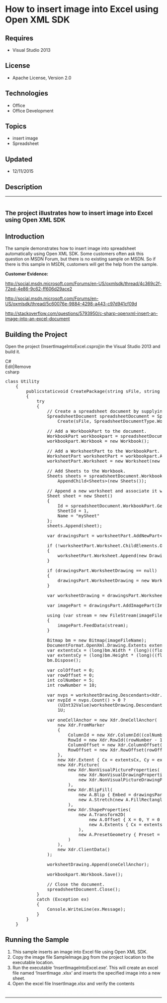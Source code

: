 # How to insert image into Excel using Open XML SDK
## Requires
- Visual Studio 2013
## License
- Apache License, Version 2.0
## Technologies
- Office
- Office Development
## Topics
- insert image
- Spreadsheet
## Updated
- 12/11/2015
## Description

<hr>
<div><a href="http://blogs.msdn.com/b/onecode" style="margin-top:3px"><img src="-onecodesampletopbanner" alt="">
</a></div>
<h2><span style="font-size:14.0pt; line-height:115%">The project illustrates how to insert image into Excel using Open XML SDK
</span></h2>
<h2>Introduction</h2>
<p class="MsoNormal">The sample demonstrates how to insert image into spreadsheet automatically using Open XML SDK. Some customers often ask this question on MSDN Forum, but there is no existing sample on MSDN. So if there is this sample in MSDN, customers
 will get the help from the <span class="GramE">sample.</span></p>
<p class="MsoNormal"><strong>Customer Evidence: </strong></p>
<p class="MsoNormal"><a href="http://social.msdn.microsoft.com/Forums/en-US/oxmlsdk/thread/4c369c2f-72ed-4e86-9c62-ff606d29ace2">http://social.msdn.microsoft.com/Forums/en-US/oxmlsdk/thread/4c369c2f-72ed-4e86-9c62-ff606d29ace2</a></p>
<p class="MsoNormal"><a href="http://social.msdn.microsoft.com/Forums/en-US/oxmlsdk/thread/5c60076e-9884-4298-a443-c97d941cf09d">http://social.msdn.microsoft.com/Forums/en-US/oxmlsdk/thread/5c60076e-9884-4298-a443-c97d941cf09d</a></p>
<p class="MsoNormal"><a href="http://stackoverflow.com/questions/5793950/c-sharp-openxml-insert-an-image-into-an-excel-document">http://stackoverflow.com/questions/5793950/c-sharp-openxml-insert-an-image-into-an-excel-document</a></p>
<h2>Building the Project</h2>
<p class="MsoNormal" style="margin-bottom:.0001pt; line-height:normal; text-autospace:none">
Open the project (<span class="SpellE">InsertImageIntoExcel.csproj</span><span class="GramE">)in</span> the Visual Studio 2013 and build it.</p>
<p class="MsoNormal" style="margin-bottom:.0001pt; line-height:normal; text-autospace:none">
</p>
<div class="scriptcode">
<div class="pluginEditHolder" pluginCommand="mceScriptCode">
<div class="title"><span>C#</span></div>
<div class="pluginLinkHolder"><span class="pluginEditHolderLink">Edit</span>|<span class="pluginRemoveHolderLink">Remove</span></div>
<span class="hidden">csharp</span>

<div class="preview">
<pre class="csharp"><span class="cs__keyword">class</span>&nbsp;Utility&nbsp;
&nbsp;&nbsp;&nbsp;&nbsp;{&nbsp;
&nbsp;&nbsp;&nbsp;&nbsp;&nbsp;&nbsp;&nbsp;&nbsp;<span class="cs__keyword">public</span><span class="cs__keyword">static</span><span class="cs__keyword">void</span>&nbsp;CreatePackage(<span class="cs__keyword">string</span>&nbsp;sFile,&nbsp;<span class="cs__keyword">string</span>&nbsp;imageFileName)&nbsp;
&nbsp;&nbsp;&nbsp;&nbsp;&nbsp;&nbsp;&nbsp;&nbsp;{&nbsp;
&nbsp;&nbsp;&nbsp;&nbsp;&nbsp;&nbsp;&nbsp;&nbsp;&nbsp;&nbsp;&nbsp;&nbsp;<span class="cs__keyword">try</span>&nbsp;
&nbsp;&nbsp;&nbsp;&nbsp;&nbsp;&nbsp;&nbsp;&nbsp;&nbsp;&nbsp;&nbsp;&nbsp;{&nbsp;
&nbsp;&nbsp;&nbsp;&nbsp;&nbsp;&nbsp;&nbsp;&nbsp;&nbsp;&nbsp;&nbsp;&nbsp;&nbsp;&nbsp;&nbsp;&nbsp;<span class="cs__com">//&nbsp;Create&nbsp;a&nbsp;spreadsheet&nbsp;document&nbsp;by&nbsp;supplying&nbsp;the&nbsp;filepath.</span>&nbsp;
&nbsp;&nbsp;&nbsp;&nbsp;&nbsp;&nbsp;&nbsp;&nbsp;&nbsp;&nbsp;&nbsp;&nbsp;&nbsp;&nbsp;&nbsp;&nbsp;SpreadsheetDocument&nbsp;spreadsheetDocument&nbsp;=&nbsp;SpreadsheetDocument.&nbsp;
&nbsp;&nbsp;&nbsp;&nbsp;&nbsp;&nbsp;&nbsp;&nbsp;&nbsp;&nbsp;&nbsp;&nbsp;&nbsp;&nbsp;&nbsp;&nbsp;&nbsp;&nbsp;&nbsp;&nbsp;Create(sFile,&nbsp;SpreadsheetDocumentType.Workbook);&nbsp;
&nbsp;
&nbsp;&nbsp;&nbsp;&nbsp;&nbsp;&nbsp;&nbsp;&nbsp;&nbsp;&nbsp;&nbsp;&nbsp;&nbsp;&nbsp;&nbsp;&nbsp;<span class="cs__com">//&nbsp;Add&nbsp;a&nbsp;WorkbookPart&nbsp;to&nbsp;the&nbsp;document.</span>&nbsp;
&nbsp;&nbsp;&nbsp;&nbsp;&nbsp;&nbsp;&nbsp;&nbsp;&nbsp;&nbsp;&nbsp;&nbsp;&nbsp;&nbsp;&nbsp;&nbsp;WorkbookPart&nbsp;workbookpart&nbsp;=&nbsp;spreadsheetDocument.AddWorkbookPart();&nbsp;
&nbsp;&nbsp;&nbsp;&nbsp;&nbsp;&nbsp;&nbsp;&nbsp;&nbsp;&nbsp;&nbsp;&nbsp;&nbsp;&nbsp;&nbsp;&nbsp;workbookpart.Workbook&nbsp;=&nbsp;<span class="cs__keyword">new</span>&nbsp;Workbook();&nbsp;
&nbsp;
&nbsp;&nbsp;&nbsp;&nbsp;&nbsp;&nbsp;&nbsp;&nbsp;&nbsp;&nbsp;&nbsp;&nbsp;&nbsp;&nbsp;&nbsp;&nbsp;<span class="cs__com">//&nbsp;Add&nbsp;a&nbsp;WorksheetPart&nbsp;to&nbsp;the&nbsp;WorkbookPart.</span>&nbsp;
&nbsp;&nbsp;&nbsp;&nbsp;&nbsp;&nbsp;&nbsp;&nbsp;&nbsp;&nbsp;&nbsp;&nbsp;&nbsp;&nbsp;&nbsp;&nbsp;WorksheetPart&nbsp;worksheetPart&nbsp;=&nbsp;workbookpart.AddNewPart&lt;WorksheetPart&gt;();&nbsp;
&nbsp;&nbsp;&nbsp;&nbsp;&nbsp;&nbsp;&nbsp;&nbsp;&nbsp;&nbsp;&nbsp;&nbsp;&nbsp;&nbsp;&nbsp;&nbsp;worksheetPart.Worksheet&nbsp;=&nbsp;<span class="cs__keyword">new</span>&nbsp;Worksheet(<span class="cs__keyword">new</span>&nbsp;SheetData());&nbsp;
&nbsp;
&nbsp;&nbsp;&nbsp;&nbsp;&nbsp;&nbsp;&nbsp;&nbsp;&nbsp;&nbsp;&nbsp;&nbsp;&nbsp;&nbsp;&nbsp;&nbsp;<span class="cs__com">//&nbsp;Add&nbsp;Sheets&nbsp;to&nbsp;the&nbsp;Workbook.</span>&nbsp;
&nbsp;&nbsp;&nbsp;&nbsp;&nbsp;&nbsp;&nbsp;&nbsp;&nbsp;&nbsp;&nbsp;&nbsp;&nbsp;&nbsp;&nbsp;&nbsp;Sheets&nbsp;sheets&nbsp;=&nbsp;spreadsheetDocument.WorkbookPart.Workbook.&nbsp;
&nbsp;&nbsp;&nbsp;&nbsp;&nbsp;&nbsp;&nbsp;&nbsp;&nbsp;&nbsp;&nbsp;&nbsp;&nbsp;&nbsp;&nbsp;&nbsp;&nbsp;&nbsp;&nbsp;&nbsp;AppendChild&lt;Sheets&gt;(<span class="cs__keyword">new</span>&nbsp;Sheets());&nbsp;
&nbsp;
&nbsp;&nbsp;&nbsp;&nbsp;&nbsp;&nbsp;&nbsp;&nbsp;&nbsp;&nbsp;&nbsp;&nbsp;&nbsp;&nbsp;&nbsp;&nbsp;<span class="cs__com">//&nbsp;Append&nbsp;a&nbsp;new&nbsp;worksheet&nbsp;and&nbsp;associate&nbsp;it&nbsp;with&nbsp;the&nbsp;workbook.</span>&nbsp;
&nbsp;&nbsp;&nbsp;&nbsp;&nbsp;&nbsp;&nbsp;&nbsp;&nbsp;&nbsp;&nbsp;&nbsp;&nbsp;&nbsp;&nbsp;&nbsp;Sheet&nbsp;sheet&nbsp;=&nbsp;<span class="cs__keyword">new</span>&nbsp;Sheet()&nbsp;
&nbsp;&nbsp;&nbsp;&nbsp;&nbsp;&nbsp;&nbsp;&nbsp;&nbsp;&nbsp;&nbsp;&nbsp;&nbsp;&nbsp;&nbsp;&nbsp;{&nbsp;
&nbsp;&nbsp;&nbsp;&nbsp;&nbsp;&nbsp;&nbsp;&nbsp;&nbsp;&nbsp;&nbsp;&nbsp;&nbsp;&nbsp;&nbsp;&nbsp;&nbsp;&nbsp;&nbsp;&nbsp;Id&nbsp;=&nbsp;spreadsheetDocument.WorkbookPart.GetIdOfPart(worksheetPart),&nbsp;
&nbsp;&nbsp;&nbsp;&nbsp;&nbsp;&nbsp;&nbsp;&nbsp;&nbsp;&nbsp;&nbsp;&nbsp;&nbsp;&nbsp;&nbsp;&nbsp;&nbsp;&nbsp;&nbsp;&nbsp;SheetId&nbsp;=&nbsp;<span class="cs__number">1</span>,&nbsp;
&nbsp;&nbsp;&nbsp;&nbsp;&nbsp;&nbsp;&nbsp;&nbsp;&nbsp;&nbsp;&nbsp;&nbsp;&nbsp;&nbsp;&nbsp;&nbsp;&nbsp;&nbsp;&nbsp;&nbsp;Name&nbsp;=&nbsp;<span class="cs__string">&quot;mySheet&quot;</span>&nbsp;
&nbsp;&nbsp;&nbsp;&nbsp;&nbsp;&nbsp;&nbsp;&nbsp;&nbsp;&nbsp;&nbsp;&nbsp;&nbsp;&nbsp;&nbsp;&nbsp;};&nbsp;
&nbsp;&nbsp;&nbsp;&nbsp;&nbsp;&nbsp;&nbsp;&nbsp;&nbsp;&nbsp;&nbsp;&nbsp;&nbsp;&nbsp;&nbsp;&nbsp;sheets.Append(sheet);&nbsp;
&nbsp;
&nbsp;&nbsp;&nbsp;&nbsp;&nbsp;&nbsp;&nbsp;&nbsp;&nbsp;&nbsp;&nbsp;&nbsp;&nbsp;&nbsp;&nbsp;&nbsp;var&nbsp;drawingsPart&nbsp;=&nbsp;worksheetPart.AddNewPart&lt;DrawingsPart&gt;();&nbsp;
&nbsp;
&nbsp;&nbsp;&nbsp;&nbsp;&nbsp;&nbsp;&nbsp;&nbsp;&nbsp;&nbsp;&nbsp;&nbsp;&nbsp;&nbsp;&nbsp;&nbsp;<span class="cs__keyword">if</span>&nbsp;(!worksheetPart.Worksheet.ChildElements.OfType&lt;Drawing&gt;().Any())&nbsp;
&nbsp;&nbsp;&nbsp;&nbsp;&nbsp;&nbsp;&nbsp;&nbsp;&nbsp;&nbsp;&nbsp;&nbsp;&nbsp;&nbsp;&nbsp;&nbsp;{&nbsp;
&nbsp;&nbsp;&nbsp;&nbsp;&nbsp;&nbsp;&nbsp;&nbsp;&nbsp;&nbsp;&nbsp;&nbsp;&nbsp;&nbsp;&nbsp;&nbsp;&nbsp;&nbsp;&nbsp;&nbsp;worksheetPart.Worksheet.Append(<span class="cs__keyword">new</span>&nbsp;Drawing&nbsp;{&nbsp;Id&nbsp;=&nbsp;worksheetPart.GetIdOfPart(drawingsPart)&nbsp;});&nbsp;
&nbsp;&nbsp;&nbsp;&nbsp;&nbsp;&nbsp;&nbsp;&nbsp;&nbsp;&nbsp;&nbsp;&nbsp;&nbsp;&nbsp;&nbsp;&nbsp;}&nbsp;
&nbsp;
&nbsp;&nbsp;&nbsp;&nbsp;&nbsp;&nbsp;&nbsp;&nbsp;&nbsp;&nbsp;&nbsp;&nbsp;&nbsp;&nbsp;&nbsp;&nbsp;<span class="cs__keyword">if</span>&nbsp;(drawingsPart.WorksheetDrawing&nbsp;==&nbsp;<span class="cs__keyword">null</span>)&nbsp;
&nbsp;&nbsp;&nbsp;&nbsp;&nbsp;&nbsp;&nbsp;&nbsp;&nbsp;&nbsp;&nbsp;&nbsp;&nbsp;&nbsp;&nbsp;&nbsp;{&nbsp;
&nbsp;&nbsp;&nbsp;&nbsp;&nbsp;&nbsp;&nbsp;&nbsp;&nbsp;&nbsp;&nbsp;&nbsp;&nbsp;&nbsp;&nbsp;&nbsp;&nbsp;&nbsp;&nbsp;&nbsp;drawingsPart.WorksheetDrawing&nbsp;=&nbsp;<span class="cs__keyword">new</span>&nbsp;WorksheetDrawing();&nbsp;
&nbsp;&nbsp;&nbsp;&nbsp;&nbsp;&nbsp;&nbsp;&nbsp;&nbsp;&nbsp;&nbsp;&nbsp;&nbsp;&nbsp;&nbsp;&nbsp;}&nbsp;
&nbsp;
&nbsp;&nbsp;&nbsp;&nbsp;&nbsp;&nbsp;&nbsp;&nbsp;&nbsp;&nbsp;&nbsp;&nbsp;&nbsp;&nbsp;&nbsp;&nbsp;var&nbsp;worksheetDrawing&nbsp;=&nbsp;drawingsPart.WorksheetDrawing;&nbsp;
&nbsp;
&nbsp;&nbsp;&nbsp;&nbsp;&nbsp;&nbsp;&nbsp;&nbsp;&nbsp;&nbsp;&nbsp;&nbsp;&nbsp;&nbsp;&nbsp;&nbsp;var&nbsp;imagePart&nbsp;=&nbsp;drawingsPart.AddImagePart(ImagePartType.Jpeg);&nbsp;
&nbsp;
&nbsp;&nbsp;&nbsp;&nbsp;&nbsp;&nbsp;&nbsp;&nbsp;&nbsp;&nbsp;&nbsp;&nbsp;&nbsp;&nbsp;&nbsp;&nbsp;<span class="cs__keyword">using</span>&nbsp;(var&nbsp;stream&nbsp;=&nbsp;<span class="cs__keyword">new</span>&nbsp;FileStream(imageFileName,&nbsp;FileMode.Open))&nbsp;
&nbsp;&nbsp;&nbsp;&nbsp;&nbsp;&nbsp;&nbsp;&nbsp;&nbsp;&nbsp;&nbsp;&nbsp;&nbsp;&nbsp;&nbsp;&nbsp;{&nbsp;
&nbsp;&nbsp;&nbsp;&nbsp;&nbsp;&nbsp;&nbsp;&nbsp;&nbsp;&nbsp;&nbsp;&nbsp;&nbsp;&nbsp;&nbsp;&nbsp;&nbsp;&nbsp;&nbsp;&nbsp;imagePart.FeedData(stream);&nbsp;
&nbsp;&nbsp;&nbsp;&nbsp;&nbsp;&nbsp;&nbsp;&nbsp;&nbsp;&nbsp;&nbsp;&nbsp;&nbsp;&nbsp;&nbsp;&nbsp;}&nbsp;
&nbsp;
&nbsp;&nbsp;&nbsp;&nbsp;&nbsp;&nbsp;&nbsp;&nbsp;&nbsp;&nbsp;&nbsp;&nbsp;&nbsp;&nbsp;&nbsp;&nbsp;Bitmap&nbsp;bm&nbsp;=&nbsp;<span class="cs__keyword">new</span>&nbsp;Bitmap(imageFileName);&nbsp;
&nbsp;&nbsp;&nbsp;&nbsp;&nbsp;&nbsp;&nbsp;&nbsp;&nbsp;&nbsp;&nbsp;&nbsp;&nbsp;&nbsp;&nbsp;&nbsp;DocumentFormat.OpenXml.Drawing.Extents&nbsp;extents&nbsp;=&nbsp;<span class="cs__keyword">new</span>&nbsp;DocumentFormat.OpenXml.Drawing.Extents();&nbsp;
&nbsp;&nbsp;&nbsp;&nbsp;&nbsp;&nbsp;&nbsp;&nbsp;&nbsp;&nbsp;&nbsp;&nbsp;&nbsp;&nbsp;&nbsp;&nbsp;var&nbsp;extentsCx&nbsp;=&nbsp;(<span class="cs__keyword">long</span>)bm.Width&nbsp;*&nbsp;(<span class="cs__keyword">long</span>)((<span class="cs__keyword">float</span>)<span class="cs__number">914400</span>&nbsp;/&nbsp;bm.HorizontalResolution);&nbsp;
&nbsp;&nbsp;&nbsp;&nbsp;&nbsp;&nbsp;&nbsp;&nbsp;&nbsp;&nbsp;&nbsp;&nbsp;&nbsp;&nbsp;&nbsp;&nbsp;var&nbsp;extentsCy&nbsp;=&nbsp;(<span class="cs__keyword">long</span>)bm.Height&nbsp;*&nbsp;(<span class="cs__keyword">long</span>)((<span class="cs__keyword">float</span>)<span class="cs__number">914400</span>&nbsp;/&nbsp;bm.VerticalResolution);&nbsp;
&nbsp;&nbsp;&nbsp;&nbsp;&nbsp;&nbsp;&nbsp;&nbsp;&nbsp;&nbsp;&nbsp;&nbsp;&nbsp;&nbsp;&nbsp;&nbsp;bm.Dispose();&nbsp;
&nbsp;
&nbsp;&nbsp;&nbsp;&nbsp;&nbsp;&nbsp;&nbsp;&nbsp;&nbsp;&nbsp;&nbsp;&nbsp;&nbsp;&nbsp;&nbsp;&nbsp;var&nbsp;colOffset&nbsp;=&nbsp;<span class="cs__number">0</span>;&nbsp;
&nbsp;&nbsp;&nbsp;&nbsp;&nbsp;&nbsp;&nbsp;&nbsp;&nbsp;&nbsp;&nbsp;&nbsp;&nbsp;&nbsp;&nbsp;&nbsp;var&nbsp;rowOffset&nbsp;=&nbsp;<span class="cs__number">0</span>;&nbsp;
&nbsp;&nbsp;&nbsp;&nbsp;&nbsp;&nbsp;&nbsp;&nbsp;&nbsp;&nbsp;&nbsp;&nbsp;&nbsp;&nbsp;&nbsp;&nbsp;<span class="cs__keyword">int</span>&nbsp;colNumber&nbsp;=&nbsp;<span class="cs__number">5</span>;&nbsp;
&nbsp;&nbsp;&nbsp;&nbsp;&nbsp;&nbsp;&nbsp;&nbsp;&nbsp;&nbsp;&nbsp;&nbsp;&nbsp;&nbsp;&nbsp;&nbsp;<span class="cs__keyword">int</span>&nbsp;rowNumber&nbsp;=&nbsp;<span class="cs__number">10</span>;&nbsp;
&nbsp;
&nbsp;&nbsp;&nbsp;&nbsp;&nbsp;&nbsp;&nbsp;&nbsp;&nbsp;&nbsp;&nbsp;&nbsp;&nbsp;&nbsp;&nbsp;&nbsp;var&nbsp;nvps&nbsp;=&nbsp;worksheetDrawing.Descendants&lt;Xdr.NonVisualDrawingProperties&gt;();&nbsp;
&nbsp;&nbsp;&nbsp;&nbsp;&nbsp;&nbsp;&nbsp;&nbsp;&nbsp;&nbsp;&nbsp;&nbsp;&nbsp;&nbsp;&nbsp;&nbsp;var&nbsp;nvpId&nbsp;=&nbsp;nvps.Count()&nbsp;&gt;&nbsp;<span class="cs__number">0</span>&nbsp;?&nbsp;
&nbsp;&nbsp;&nbsp;&nbsp;&nbsp;&nbsp;&nbsp;&nbsp;&nbsp;&nbsp;&nbsp;&nbsp;&nbsp;&nbsp;&nbsp;&nbsp;&nbsp;&nbsp;&nbsp;&nbsp;(UInt32Value)worksheetDrawing.Descendants&lt;Xdr.NonVisualDrawingProperties&gt;().Max(p&nbsp;=&gt;&nbsp;p.Id.Value)&nbsp;&#43;&nbsp;<span class="cs__number">1</span>&nbsp;:&nbsp;
&nbsp;&nbsp;&nbsp;&nbsp;&nbsp;&nbsp;&nbsp;&nbsp;&nbsp;&nbsp;&nbsp;&nbsp;&nbsp;&nbsp;&nbsp;&nbsp;&nbsp;&nbsp;&nbsp;&nbsp;1U;&nbsp;
&nbsp;
&nbsp;&nbsp;&nbsp;&nbsp;&nbsp;&nbsp;&nbsp;&nbsp;&nbsp;&nbsp;&nbsp;&nbsp;&nbsp;&nbsp;&nbsp;&nbsp;var&nbsp;oneCellAnchor&nbsp;=&nbsp;<span class="cs__keyword">new</span>&nbsp;Xdr.OneCellAnchor(&nbsp;
&nbsp;&nbsp;&nbsp;&nbsp;&nbsp;&nbsp;&nbsp;&nbsp;&nbsp;&nbsp;&nbsp;&nbsp;&nbsp;&nbsp;&nbsp;&nbsp;&nbsp;&nbsp;&nbsp;&nbsp;<span class="cs__keyword">new</span>&nbsp;Xdr.FromMarker&nbsp;
&nbsp;&nbsp;&nbsp;&nbsp;&nbsp;&nbsp;&nbsp;&nbsp;&nbsp;&nbsp;&nbsp;&nbsp;&nbsp;&nbsp;&nbsp;&nbsp;&nbsp;&nbsp;&nbsp;&nbsp;{&nbsp;
&nbsp;&nbsp;&nbsp;&nbsp;&nbsp;&nbsp;&nbsp;&nbsp;&nbsp;&nbsp;&nbsp;&nbsp;&nbsp;&nbsp;&nbsp;&nbsp;&nbsp;&nbsp;&nbsp;&nbsp;&nbsp;&nbsp;&nbsp;&nbsp;ColumnId&nbsp;=&nbsp;<span class="cs__keyword">new</span>&nbsp;Xdr.ColumnId((colNumber&nbsp;-&nbsp;<span class="cs__number">1</span>).ToString()),&nbsp;
&nbsp;&nbsp;&nbsp;&nbsp;&nbsp;&nbsp;&nbsp;&nbsp;&nbsp;&nbsp;&nbsp;&nbsp;&nbsp;&nbsp;&nbsp;&nbsp;&nbsp;&nbsp;&nbsp;&nbsp;&nbsp;&nbsp;&nbsp;&nbsp;RowId&nbsp;=&nbsp;<span class="cs__keyword">new</span>&nbsp;Xdr.RowId((rowNumber&nbsp;-&nbsp;<span class="cs__number">1</span>).ToString()),&nbsp;
&nbsp;&nbsp;&nbsp;&nbsp;&nbsp;&nbsp;&nbsp;&nbsp;&nbsp;&nbsp;&nbsp;&nbsp;&nbsp;&nbsp;&nbsp;&nbsp;&nbsp;&nbsp;&nbsp;&nbsp;&nbsp;&nbsp;&nbsp;&nbsp;ColumnOffset&nbsp;=&nbsp;<span class="cs__keyword">new</span>&nbsp;Xdr.ColumnOffset(colOffset.ToString()),&nbsp;
&nbsp;&nbsp;&nbsp;&nbsp;&nbsp;&nbsp;&nbsp;&nbsp;&nbsp;&nbsp;&nbsp;&nbsp;&nbsp;&nbsp;&nbsp;&nbsp;&nbsp;&nbsp;&nbsp;&nbsp;&nbsp;&nbsp;&nbsp;&nbsp;RowOffset&nbsp;=&nbsp;<span class="cs__keyword">new</span>&nbsp;Xdr.RowOffset(rowOffset.ToString())&nbsp;
&nbsp;&nbsp;&nbsp;&nbsp;&nbsp;&nbsp;&nbsp;&nbsp;&nbsp;&nbsp;&nbsp;&nbsp;&nbsp;&nbsp;&nbsp;&nbsp;&nbsp;&nbsp;&nbsp;&nbsp;},&nbsp;
&nbsp;&nbsp;&nbsp;&nbsp;&nbsp;&nbsp;&nbsp;&nbsp;&nbsp;&nbsp;&nbsp;&nbsp;&nbsp;&nbsp;&nbsp;&nbsp;&nbsp;&nbsp;&nbsp;&nbsp;<span class="cs__keyword">new</span>&nbsp;Xdr.Extent&nbsp;{&nbsp;Cx&nbsp;=&nbsp;extentsCx,&nbsp;Cy&nbsp;=&nbsp;extentsCy&nbsp;},&nbsp;
&nbsp;&nbsp;&nbsp;&nbsp;&nbsp;&nbsp;&nbsp;&nbsp;&nbsp;&nbsp;&nbsp;&nbsp;&nbsp;&nbsp;&nbsp;&nbsp;&nbsp;&nbsp;&nbsp;&nbsp;<span class="cs__keyword">new</span>&nbsp;Xdr.Picture(&nbsp;
&nbsp;&nbsp;&nbsp;&nbsp;&nbsp;&nbsp;&nbsp;&nbsp;&nbsp;&nbsp;&nbsp;&nbsp;&nbsp;&nbsp;&nbsp;&nbsp;&nbsp;&nbsp;&nbsp;&nbsp;&nbsp;&nbsp;&nbsp;&nbsp;<span class="cs__keyword">new</span>&nbsp;Xdr.NonVisualPictureProperties(&nbsp;
&nbsp;&nbsp;&nbsp;&nbsp;&nbsp;&nbsp;&nbsp;&nbsp;&nbsp;&nbsp;&nbsp;&nbsp;&nbsp;&nbsp;&nbsp;&nbsp;&nbsp;&nbsp;&nbsp;&nbsp;&nbsp;&nbsp;&nbsp;&nbsp;&nbsp;&nbsp;&nbsp;&nbsp;<span class="cs__keyword">new</span>&nbsp;Xdr.NonVisualDrawingProperties&nbsp;{&nbsp;Id&nbsp;=&nbsp;nvpId,&nbsp;Name&nbsp;=&nbsp;<span class="cs__string">&quot;Picture&nbsp;&quot;</span>&nbsp;&#43;&nbsp;nvpId,&nbsp;Description&nbsp;=&nbsp;imageFileName&nbsp;},&nbsp;
&nbsp;&nbsp;&nbsp;&nbsp;&nbsp;&nbsp;&nbsp;&nbsp;&nbsp;&nbsp;&nbsp;&nbsp;&nbsp;&nbsp;&nbsp;&nbsp;&nbsp;&nbsp;&nbsp;&nbsp;&nbsp;&nbsp;&nbsp;&nbsp;&nbsp;&nbsp;&nbsp;&nbsp;<span class="cs__keyword">new</span>&nbsp;Xdr.NonVisualPictureDrawingProperties(<span class="cs__keyword">new</span>&nbsp;A.PictureLocks&nbsp;{&nbsp;NoChangeAspect&nbsp;=&nbsp;<span class="cs__keyword">true</span>&nbsp;})&nbsp;
&nbsp;&nbsp;&nbsp;&nbsp;&nbsp;&nbsp;&nbsp;&nbsp;&nbsp;&nbsp;&nbsp;&nbsp;&nbsp;&nbsp;&nbsp;&nbsp;&nbsp;&nbsp;&nbsp;&nbsp;&nbsp;&nbsp;&nbsp;&nbsp;),&nbsp;
&nbsp;&nbsp;&nbsp;&nbsp;&nbsp;&nbsp;&nbsp;&nbsp;&nbsp;&nbsp;&nbsp;&nbsp;&nbsp;&nbsp;&nbsp;&nbsp;&nbsp;&nbsp;&nbsp;&nbsp;&nbsp;&nbsp;&nbsp;&nbsp;<span class="cs__keyword">new</span>&nbsp;Xdr.BlipFill(&nbsp;
&nbsp;&nbsp;&nbsp;&nbsp;&nbsp;&nbsp;&nbsp;&nbsp;&nbsp;&nbsp;&nbsp;&nbsp;&nbsp;&nbsp;&nbsp;&nbsp;&nbsp;&nbsp;&nbsp;&nbsp;&nbsp;&nbsp;&nbsp;&nbsp;&nbsp;&nbsp;&nbsp;&nbsp;<span class="cs__keyword">new</span>&nbsp;A.Blip&nbsp;{&nbsp;Embed&nbsp;=&nbsp;drawingsPart.GetIdOfPart(imagePart),&nbsp;CompressionState&nbsp;=&nbsp;A.BlipCompressionValues.Print&nbsp;},&nbsp;
&nbsp;&nbsp;&nbsp;&nbsp;&nbsp;&nbsp;&nbsp;&nbsp;&nbsp;&nbsp;&nbsp;&nbsp;&nbsp;&nbsp;&nbsp;&nbsp;&nbsp;&nbsp;&nbsp;&nbsp;&nbsp;&nbsp;&nbsp;&nbsp;&nbsp;&nbsp;&nbsp;&nbsp;<span class="cs__keyword">new</span>&nbsp;A.Stretch(<span class="cs__keyword">new</span>&nbsp;A.FillRectangle())&nbsp;
&nbsp;&nbsp;&nbsp;&nbsp;&nbsp;&nbsp;&nbsp;&nbsp;&nbsp;&nbsp;&nbsp;&nbsp;&nbsp;&nbsp;&nbsp;&nbsp;&nbsp;&nbsp;&nbsp;&nbsp;&nbsp;&nbsp;&nbsp;&nbsp;),&nbsp;
&nbsp;&nbsp;&nbsp;&nbsp;&nbsp;&nbsp;&nbsp;&nbsp;&nbsp;&nbsp;&nbsp;&nbsp;&nbsp;&nbsp;&nbsp;&nbsp;&nbsp;&nbsp;&nbsp;&nbsp;&nbsp;&nbsp;&nbsp;&nbsp;<span class="cs__keyword">new</span>&nbsp;Xdr.ShapeProperties(&nbsp;
&nbsp;&nbsp;&nbsp;&nbsp;&nbsp;&nbsp;&nbsp;&nbsp;&nbsp;&nbsp;&nbsp;&nbsp;&nbsp;&nbsp;&nbsp;&nbsp;&nbsp;&nbsp;&nbsp;&nbsp;&nbsp;&nbsp;&nbsp;&nbsp;&nbsp;&nbsp;&nbsp;&nbsp;<span class="cs__keyword">new</span>&nbsp;A.Transform2D(&nbsp;
&nbsp;&nbsp;&nbsp;&nbsp;&nbsp;&nbsp;&nbsp;&nbsp;&nbsp;&nbsp;&nbsp;&nbsp;&nbsp;&nbsp;&nbsp;&nbsp;&nbsp;&nbsp;&nbsp;&nbsp;&nbsp;&nbsp;&nbsp;&nbsp;&nbsp;&nbsp;&nbsp;&nbsp;&nbsp;&nbsp;&nbsp;&nbsp;<span class="cs__keyword">new</span>&nbsp;A.Offset&nbsp;{&nbsp;X&nbsp;=&nbsp;<span class="cs__number">0</span>,&nbsp;Y&nbsp;=&nbsp;<span class="cs__number">0</span>&nbsp;},&nbsp;
&nbsp;&nbsp;&nbsp;&nbsp;&nbsp;&nbsp;&nbsp;&nbsp;&nbsp;&nbsp;&nbsp;&nbsp;&nbsp;&nbsp;&nbsp;&nbsp;&nbsp;&nbsp;&nbsp;&nbsp;&nbsp;&nbsp;&nbsp;&nbsp;&nbsp;&nbsp;&nbsp;&nbsp;&nbsp;&nbsp;&nbsp;&nbsp;<span class="cs__keyword">new</span>&nbsp;A.Extents&nbsp;{&nbsp;Cx&nbsp;=&nbsp;extentsCx,&nbsp;Cy&nbsp;=&nbsp;extentsCy&nbsp;}&nbsp;
&nbsp;&nbsp;&nbsp;&nbsp;&nbsp;&nbsp;&nbsp;&nbsp;&nbsp;&nbsp;&nbsp;&nbsp;&nbsp;&nbsp;&nbsp;&nbsp;&nbsp;&nbsp;&nbsp;&nbsp;&nbsp;&nbsp;&nbsp;&nbsp;&nbsp;&nbsp;&nbsp;&nbsp;),&nbsp;
&nbsp;&nbsp;&nbsp;&nbsp;&nbsp;&nbsp;&nbsp;&nbsp;&nbsp;&nbsp;&nbsp;&nbsp;&nbsp;&nbsp;&nbsp;&nbsp;&nbsp;&nbsp;&nbsp;&nbsp;&nbsp;&nbsp;&nbsp;&nbsp;&nbsp;&nbsp;&nbsp;&nbsp;<span class="cs__keyword">new</span>&nbsp;A.PresetGeometry&nbsp;{&nbsp;Preset&nbsp;=&nbsp;A.ShapeTypeValues.Rectangle&nbsp;}&nbsp;
&nbsp;&nbsp;&nbsp;&nbsp;&nbsp;&nbsp;&nbsp;&nbsp;&nbsp;&nbsp;&nbsp;&nbsp;&nbsp;&nbsp;&nbsp;&nbsp;&nbsp;&nbsp;&nbsp;&nbsp;&nbsp;&nbsp;&nbsp;&nbsp;)&nbsp;
&nbsp;&nbsp;&nbsp;&nbsp;&nbsp;&nbsp;&nbsp;&nbsp;&nbsp;&nbsp;&nbsp;&nbsp;&nbsp;&nbsp;&nbsp;&nbsp;&nbsp;&nbsp;&nbsp;&nbsp;),&nbsp;
&nbsp;&nbsp;&nbsp;&nbsp;&nbsp;&nbsp;&nbsp;&nbsp;&nbsp;&nbsp;&nbsp;&nbsp;&nbsp;&nbsp;&nbsp;&nbsp;&nbsp;&nbsp;&nbsp;&nbsp;<span class="cs__keyword">new</span>&nbsp;Xdr.ClientData()&nbsp;
&nbsp;&nbsp;&nbsp;&nbsp;&nbsp;&nbsp;&nbsp;&nbsp;&nbsp;&nbsp;&nbsp;&nbsp;&nbsp;&nbsp;&nbsp;&nbsp;);&nbsp;
&nbsp;
&nbsp;&nbsp;&nbsp;&nbsp;&nbsp;&nbsp;&nbsp;&nbsp;&nbsp;&nbsp;&nbsp;&nbsp;&nbsp;&nbsp;&nbsp;&nbsp;worksheetDrawing.Append(oneCellAnchor);&nbsp;
&nbsp;
&nbsp;&nbsp;&nbsp;&nbsp;&nbsp;&nbsp;&nbsp;&nbsp;&nbsp;&nbsp;&nbsp;&nbsp;&nbsp;&nbsp;&nbsp;&nbsp;workbookpart.Workbook.Save();&nbsp;
&nbsp;
&nbsp;&nbsp;&nbsp;&nbsp;&nbsp;&nbsp;&nbsp;&nbsp;&nbsp;&nbsp;&nbsp;&nbsp;&nbsp;&nbsp;&nbsp;&nbsp;<span class="cs__com">//&nbsp;Close&nbsp;the&nbsp;document.</span>&nbsp;
&nbsp;&nbsp;&nbsp;&nbsp;&nbsp;&nbsp;&nbsp;&nbsp;&nbsp;&nbsp;&nbsp;&nbsp;&nbsp;&nbsp;&nbsp;&nbsp;spreadsheetDocument.Close();&nbsp;
&nbsp;&nbsp;&nbsp;&nbsp;&nbsp;&nbsp;&nbsp;&nbsp;&nbsp;&nbsp;&nbsp;&nbsp;}&nbsp;
&nbsp;&nbsp;&nbsp;&nbsp;&nbsp;&nbsp;&nbsp;&nbsp;&nbsp;&nbsp;&nbsp;&nbsp;<span class="cs__keyword">catch</span>&nbsp;(Exception&nbsp;ex)&nbsp;
&nbsp;&nbsp;&nbsp;&nbsp;&nbsp;&nbsp;&nbsp;&nbsp;&nbsp;&nbsp;&nbsp;&nbsp;{&nbsp;
&nbsp;&nbsp;&nbsp;&nbsp;&nbsp;&nbsp;&nbsp;&nbsp;&nbsp;&nbsp;&nbsp;&nbsp;&nbsp;&nbsp;&nbsp;&nbsp;Console.WriteLine(ex.Message);&nbsp;
&nbsp;&nbsp;&nbsp;&nbsp;&nbsp;&nbsp;&nbsp;&nbsp;&nbsp;&nbsp;&nbsp;&nbsp;}&nbsp;
&nbsp;&nbsp;&nbsp;&nbsp;&nbsp;&nbsp;&nbsp;&nbsp;}&nbsp;
&nbsp;&nbsp;&nbsp;&nbsp;}&nbsp;
</pre>
</div>
</div>
</div>
<p></p>
<h2>Running the Sample</h2>
<ol>
<li>This sample inserts an image into Excel file using Open XML SDK. </li><li>Copy the image file SampleImage.jpg from the project location to the executable location.
</li><li>Run the executable &lsquo;InsertImageIntoExcel.exe&rsquo;. This will create an excel file named &lsquo;InsertImage .xlsx&rsquo; and inserts the specified image into a new sheet.
</li><li>Open the excel file InsertImage.xlsx and verify the contents </li></ol>
<p style="line-height:0.6pt; color:white">Microsoft All-In-One Code Framework is a free, centralized code sample library driven by developers' real-world pains and needs. The goal is to provide customer-driven code samples for all Microsoft development technologies,
 and reduce developers' efforts in solving typical programming tasks. Our team listens to developers&rsquo; pains in the MSDN forums, social media and various DEV communities. We write code samples based on developers&rsquo; frequently asked programming tasks,
 and allow developers to download them with a short sample publishing cycle. Additionally, we offer a free code sample request service. It is a proactive way for our developer community to obtain code samples directly from Microsoft.</p>
<hr>
<div><a href="http://go.microsoft.com/?linkid=9759640" style="margin-top:3px"><img src="-onecodelogo" alt="">
</a></div>
